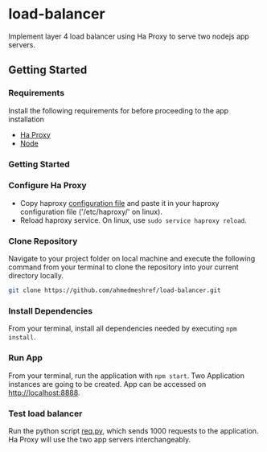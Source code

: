 # load-balancer
Implement layer 4 load balancer using Ha Proxy to serve two nodejs app servers.

## Getting Started 

### Requirements 

Install the following requirements for before proceeding to the app installation
- [Ha Proxy]("https://access.redhat.com/documentation/en-us/red_hat_enterprise_linux/7/html/load_balancer_administration/install_haproxy_example1") 
- [Node](https://nodejs.org/en/download/)

### Getting Started

### Configure Ha Proxy 

- Copy haproxy [configuration file](https://github.com/ahmedmeshref/layer4-load-balancer/blob/main/haproxy.cfg) and paste it in your haproxy configuration file ('/etc/haproxy/' on linux). 
- Reload haproxy service. On linux, use ```sudo service haproxy reload```.

### Clone Repository

Navigate to your project folder on local machine and execute the following command from your terminal to clone the repository into your current directory locally.

```bash
git clone https://github.com/ahmedmeshref/load-balancer.git
```

### Install Dependencies

From your terminal, install all dependencies needed by executing ```npm install```.

### Run App 

From your terminal, run the application with ```npm start```. Two Application instances are going to be created. App can be accessed on [http://localhost:8888](http://localhost:8888).

### Test load balancer 

Run the python script [req.py]("https://github.com/ahmedmeshref/layer4-load-balancer/blob/main/req.py"), which sends 1000 requests to the application. Ha Proxy will use the two app servers interchangeably.

